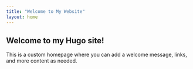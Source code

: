```yaml
---
title: "Welcome to My Website"
layout: home
---
```


## Welcome to my Hugo site!

This is a custom homepage where you can add a welcome message, links, and more content as needed.